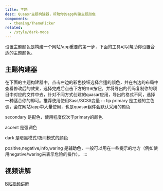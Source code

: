 ```yaml
---
title: 主题
desc: Quaasr主题构建器，帮助你的app构建主题颜色
components:
  - theming/ThemePicker
related:
  - /style/dark-mode
---
```


设置主题颜色是构建一个网站/app重要的第一步，下面的工具可以帮助你设置合适的主题颜色。

## 主题构建器

在下面的主题构建器中，点击左边的彩色按钮选择合适的颜色，并在右边的布局中查看修改后的效果，选择完成后点击下方的`导出`按钮，并将导出的代码复制你的项目中对应的文件中去，针对不同方式创建的quasar应用，导出的格式不同，选择一种适合你的即可。推荐使用使用Sass/SCSS变量
::: tip
  primary 是主题的主色调，会在网站/app中大量使用，也是quasar组件会默认采用的颜色

  secondary 是配色，使用程度仅次于primary的颜色

  accent 是强调色

  dark 是暗黑模式/夜间模式的颜色

  positive,negative,info,waring 是辅助色，一般可以用在一些提示的地方（例如使用negative/waring来表示危险的操作）。
:::
<theme-picker class="q-py-lg" />

## 视频讲解
[B站视频讲解](https://www.bilibili.com/video/BV1pA4y197Zc?p=11)
